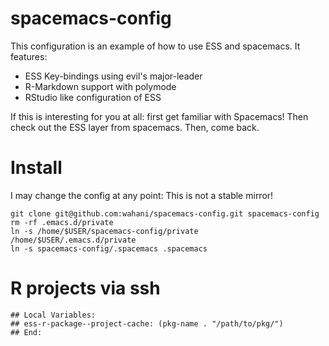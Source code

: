 # spacemacs-config

This configuration is an example of how to use ESS and spacemacs. It features:

- ESS Key-bindings using evil's major-leader
- R-Markdown support with polymode
- RStudio like configuration of ESS

If this is interesting for you at all: first get familiar with Spacemacs! Then check out the ESS layer from spacemacs. Then, come back.

# Install

I may change the config at any point: This is not a stable mirror! 

```
git clone git@github.com:wahani/spacemacs-config.git spacemacs-config
rm -rf .emacs.d/private
ln -s /home/$USER/spacemacs-config/private /home/$USER/.emacs.d/private
ln -s spacemacs-config/.spacemacs .spacemacs
```

# R projects via ssh

```
## Local Variables:
## ess-r-package--project-cache: (pkg-name . "/path/to/pkg/")
## End:
```

